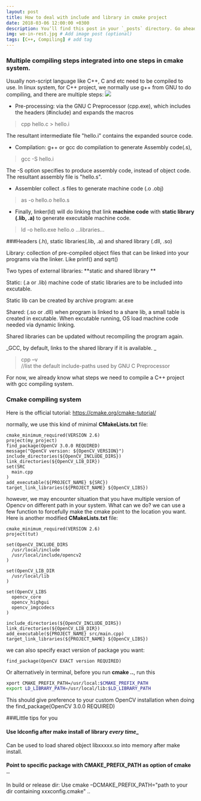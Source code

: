 ```yaml
---
layout: post
title: How to deal with include and library in cmake project
date: 2018-03-06 12:00:00 +0300
description: You’ll find this post in your `_posts` directory. Go ahead and edit it and re-build the site to see your changes. # Add post description (optional)
img: we-in-rest.jpg # Add image post (optional)
tags: [C++, Compiling] # add tag
---
```


### Multiple compiling steps integrated into one steps in cmake system.

Usually non-script language like C++, C and etc need to be compiled to use. In linux system, for C++ project, we normally use g++ from GNU to do compiling, and there are multiple steps:
![]({{site.baseurl}}/assets/img/GetImage.png)
* Pre-processing: via the GNU C Preprocessor (cpp.exe), which includes the headers (#include) and expands the macros 
> cpp hello.c > hello.i 

The resultant intermediate file "hello.i" contains the expanded source code. 
 
* Compilation: g++ or gcc do compilation to generate Assembly code(.s), 
> gcc -S hello.i

The -S option specifies to produce assembly code, instead of object code. The resultant assembly file is "hello.s".

* Assembler collect .s files to generate machine code (.o .obj)
 > as -o hello.o hello.s 
 
* Finally, linker(ld) will do linking that link **machine code** with **static library (.lib, .a)** to generate executable machine code.
> ld -o hello.exe hello.o ...libraries... 

###Headers (.h), static libraries(.lib, .a) and shared library (.dll, .so) 

Library: collection of pre-compiled object files that can be linked into your programs via the linker. Like prinf() and sqrt() 

Two types of external libraries: **static and shared library **

Static: (.a or .lib) machine code of static libraries are to be included into excutable. 

Static lib can be created by archive program: ar.exe 

Shared: (.so or .dll) when program is linked to a share lib, a small table is created in excutable. When excutable running, OS load machine code needed via dynamic linking.  

Shared libraries can be updated without recompiling the program again. 

_GCC, by default, links to the shared library if it is available. _

> cpp –v  
//list the default include-paths used by GNU C Preprocessor 

For now, we already know what steps we need to compile a C++ project with gcc compiling system.

### Cmake compiling system
Here is the official tutorial: https://cmake.org/cmake-tutorial/

normally, we use this kind of minimal **CMakeLists.txt** file:
```
cmake_minimum_required(VERSION 2.6)
project(my_project)
find_package(OpenCV 3.0.0 REQUIRED)
message("OpenCV version: ${OpenCV_VERSION}")
include_directories(${OpenCV_INCLUDE_DIRS})
link_directories(${OpenCV_LIB_DIR})
set(SRC
  main.cpp
)
add_executable(${PROJECT_NAME} ${SRC})
target_link_libraries(${PROJECT_NAME} ${OpenCV_LIBS})
```
however, we may encounter situation that you have multiple version of Opencv on different path in your system. What can we do?
we can use a few function to forcefully make the cmake point to the location you want.
Here is another modified **CMakeLists.txt** file:
```
cmake_minimum_required(VERSION 2.6)
project(tut)

set(OpenCV_INCLUDE_DIRS
  /usr/local/include
  /usr/local/include/opencv2
)

set(OpenCV_LIB_DIR
  /usr/local/lib
)

set(OpenCV_LIBS
  opencv_core
  opencv_highgui
  opencv_imgcodecs
)

include_directories(${OpenCV_INCLUDE_DIRS})
link_directories(${OpenCV_LIB_DIR})
add_executable(${PROJECT_NAME} src/main.cpp)
target_link_libraries(${PROJECT_NAME} ${OpenCV_LIBS})
```
we can also specify exact version of package you want:
```
find_package(OpenCV EXACT version REQUIRED)
```
Or alternatively in terminal, before you run **cmake ..**, run this
```bash
xport CMAKE_PREFIX_PATH=/usr/local:$CMAKE_PREFIX_PATH
export LD_LIBRARY_PATH=/usr/local/lib:$LD_LIBRARY_PATH
```
This should give preference to your custom OpenCV installation when doing the find_package(OpenCV 3.0.0 REQUIRED)


###Little tips for you
#### Use ldconfig after make install of library _every time__
Can be used to load shared object libxxxxx.so into memory after make install.
#### Point to specific package with CMAKE_PREFIX_PATH as option of cmake ..
In build or release dir: 
Use cmake –DCMAKE_PREFIX_PATH="path to your dir containing xxxconfig.cmake" .. 



